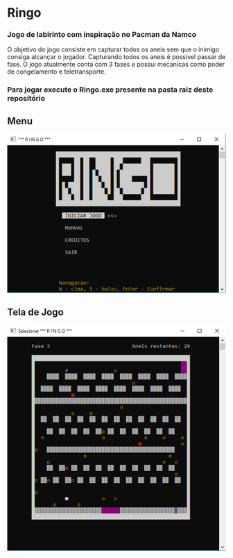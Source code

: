 # Ringo
### Jogo de labirinto com inspiração no Pacman da Namco
O objetivo do jogo consiste em capturar todos os aneis sem que o inimigo consiga alcançar o jogador. 
Capturando todos os aneis é possível passar de fase. O jogo atualmente conta com 3 fases e possui mecanicas como poder de congelamento e teletransporte.

### Para jogar execute o Ringo.exe presente na pasta raiz deste repositório

## Menu
![Menu](ImagesReadMe/RingoMenu.PNG)
<br />
## Tela de Jogo 
![TelaDeJogo](ImagesReadMe/RingoJogo.PNG)
